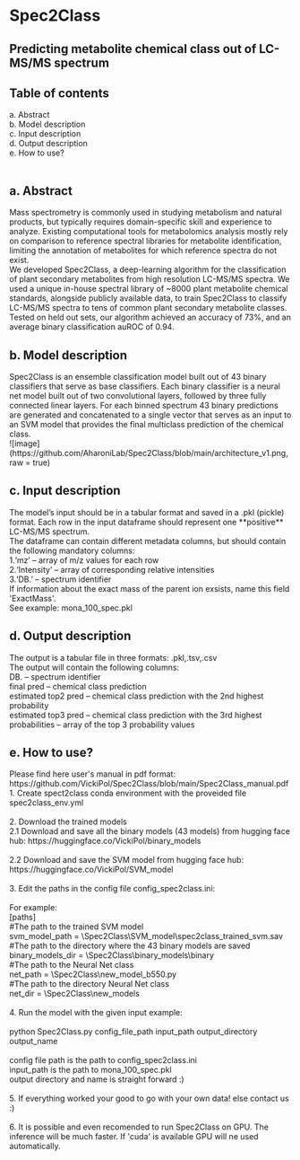 <h1>Spec2Class</h1>
<h2>Predicting metabolite chemical class out of LC-MS/MS spectrum</h2>

<h2>Table of contents</h2>
a. Abstract<br>
b. Model description<br>
c. Input description<br>
d. Output description<br>
e. How to use?<br>
<br>
<h2>a. Abstract</h2>
Mass spectrometry is commonly used in studying metabolism and natural products, but typically requires domain-specific skill and experience to analyze. Existing computational tools for metabolomics analysis mostly rely on comparison to reference spectral libraries for metabolite identification, limiting the annotation of metabolites for which reference spectra do not exist. <br>
We developed Spec2Class, a deep-learning algorithm for the classification of plant secondary metabolites from high resolution LC-MS/MS spectra. We used a unique in-house spectral library of ~8000 plant metabolite chemical standards, alongside publicly available data, to train Spec2Class to classify LC-MS/MS spectra to tens of common plant secondary metabolite classes. Tested on held out sets, our algorithm achieved an accuracy of 73%, and an average binary classification auROC of 0.94.
<h2>b. Model description</h2>
Spec2Class is an ensemble classification model built out of 43 binary classifiers that serve as base classifiers. Each binary classifier is a neural net model built out of two convolutional layers, followed by three fully connected linear layers. For each binned spectrum 43 binary predictions are generated and concatenated to a single vector that serves as an input to an SVM model that provides the final multiclass prediction of the chemical class.<br>
![image](https://github.com/AharoniLab/Spec2Class/blob/main/architecture_v1.png, raw = true)
<h2>c. Input description</h2>
The model’s input should be in a tabular format and saved in a .pkl  (pickle) format. Each row in the input dataframe should represent one **positive** LC-MS/MS spectrum.<br>
The dataframe can contain different metadata columns, but should contain the following mandatory columns:<br>
1.‘mz’ – array of m/z values for each row<br>
2.‘Intensity’ – array of corresponding relative intensities <br>
3.‘DB.’ – spectrum identifier <br>
If information about the exact mass of the parent ion exsists, name this field 'ExactMass'. <br>
See example: mona_100_spec.pkl<br>
<h2>d. Output description</h2>
The output is a tabular file in three formats: .pkl,.tsv,.csv<br>
The output will contain the following columns: <br>
DB. – spectrum identifier <br>
final pred – chemical class prediction <br>
estimated top2 pred – chemical class prediction with the 2nd highest probability<br>
estimated top3 pred – chemical class prediction with the 3rd highest <br>
probabilities – array of the top 3 probability values <br>
<h2>e. How to use?</h2>
Please find here user's manual in pdf format: https://github.com/VickiPol/Spec2Class/blob/main/Spec2Class_manual.pdf
1. Create spect2class conda environment with the proveided file spec2class_env.yml<br>
<br>
2. Download the trained models<br>
  2.1 Download and save all the binary models (43 models) from hugging face hub: https://huggingface.co/VickiPol/binary_models<br>
  <br>
  2.2 Download and save the SVM model from hugging face hub: https://huggingface.co/VickiPol/SVM_model<br>
  <br>
3. Edit the paths in the config file config_spec2class.ini:<br>
<br>
For example:<br>
[paths]<br>
#The path to the trained SVM model<br>
svm_model_path = \Spec2Class\SVM_model\spec2class_trained_svm.sav<br>
#The path to the directory where the 43 binary models are saved<br>
binary_models_dir = \Spec2Class\binary_models\binary<br>
#The path to the Neural Net class<br>
net_path = \Spec2Class\new_model_b550.py<br>
#The path to the directory Neural Net class<br>
net_dir = \Spec2Class\new_models<br>
<br>
4. Run the model with the given input example:<br>
<br>
python Spec2Class.py config_file_path input_path output_directory output_name <br>
<br>
config file path is the path to config_spec2class.ini<br>
input_path is the path to mona_100_spec.pkl<br>
output directory and name is straight forward :)<br>
<br>
5. If everything worked your good to go with your own data! else contact us :)<br>
<br>
6. It is possible and even recomended to run Spec2Class on GPU. The inference will be much faster. If 'cuda' is available GPU will ne used automatically.<br>
<br>
